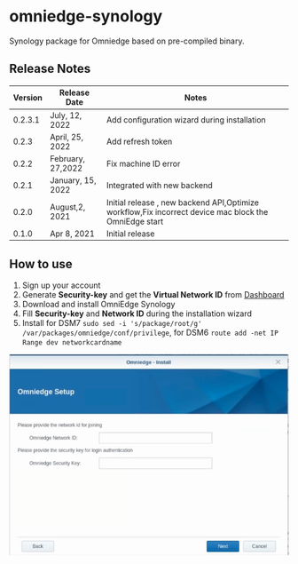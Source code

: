 # omniedge-synology

Synology package for Omniedge based on pre-compiled binary.

## Release Notes

|Version|Release Date|Notes|
|--|--|--|
|0.2.3.1|July, 12, 2022|Add configuration wizard during installation|
|0.2.3|April, 25, 2022|Add refresh token|
|0.2.2|February, 27,2022|Fix machine ID error|
|0.2.1|January, 15, 2022|Integrated with new backend|
|0.2.0 |August,2, 2021|Initial release , new backend API,Optimize workflow,Fix incorrect device mac block the OmniEdge start|
|0.1.0|Apr 8, 2021|Initial release|


## How to use 

1. Sign up your account
2. Generate **Security-key** and get the **Virtual Network ID** from [Dashboard](https://omniedge.io/dashboard)
3. Download and install OmniEdge Synology
4. Fill **Security-key** and **Network ID** during the installation wizard
5. Install for DSM7 `sudo sed -i 's/package/root/g' /var/packages/omniedge/conf/privilege`, for DSM6 `route add -net IP Range dev networkcardname`


![](omnedge-synology.png)

